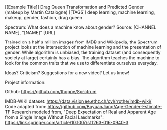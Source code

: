 [[Example Title]] Drag Queen Transformation and Predicted Gender (makeup by Martin Catalogne)
[[TAGS]] deep learning, machine learning, makeup, gender, fashion, drag queen

Spectrum: What does a machine know about gender?
Source: [CHANNEL NAME], "[NAME]"
[URL]

Trained on a half a million images from IMDB and Wikipedia, the Spectrum project looks at the intersection of machine learning and the presentation of gender. While algorithm is unbiased, the training dataset (and consequently society at large) certainly has a bias. The algorithm teaches the machine to look for the common traits that we use to differentiate ourselves everyday.

Ideas? Criticism? Suggestions for a new video? Let us know!

Project information:

Github: https://github.com/thoppe/Spectrum

IMDB-WIKI dataset: https://data.vision.ee.ethz.ch/cvl/rrothe/imdb-wiki/
Code adapted from: https://github.com/BoyuanJiang/Age-Gender-Estimate-TF
Research modeled from,
"Deep Expectation of Real and Apparent Age from a Single Image Without Facial Landmarks":
https://link.springer.com/article/10.1007/s11263-016-0940-3